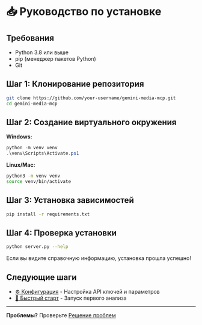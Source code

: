 # 📥 Руководство по установке

## Требования

- Python 3.8 или выше
- pip (менеджер пакетов Python)
- Git

## Шаг 1: Клонирование репозитория

```bash
git clone https://github.com/your-username/gemini-media-mcp.git
cd gemini-media-mcp
```

## Шаг 2: Создание виртуального окружения

**Windows:**

```powershell
python -m venv venv
.\venv\Scripts\Activate.ps1
```

**Linux/Mac:**

```bash
python3 -m venv venv
source venv/bin/activate
```

## Шаг 3: Установка зависимостей

```bash
pip install -r requirements.txt
```

## Шаг 4: Проверка установки

```bash
python server.py --help
```

Если вы видите справочную информацию, установка прошла успешно!

## Следующие шаги

- [⚙️ Конфигурация](configuration.md) - Настройка API ключей и параметров
- [🚀 Быстрый старт](quick-start.md) - Запуск первого анализа

---

**Проблемы?** Проверьте [Решение проблем](troubleshooting.md)
